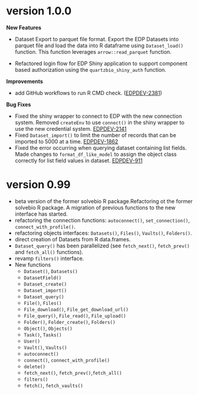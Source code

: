 # version 1.0.0

**New Features**

-   Dataset Export to parquet file format. Export the EDP Datasets into parquet file and load the data into R dataframe using `Dataset_load()` function. This function leverages `arrow::read_parquet` function.

-   Refactored login flow for EDP Shiny application to support component based authorization using the `quartzbio_shiny_auth` function.

**Improvements**

-   add GitHub workflows to run R CMD check. ([EDPDEV-2381](https://precisionformedicine.atlassian.net/browse/EDPDEV-2381))

**Bug Fixes**

-   Fixed the shiny wrapper to connect to EDP with the new connection system. Removed `createEnv` to use `connect()` in the shiny wrapper to use the new credential system. [EDPDEV-2141](https://precisionformedicine.atlassian.net/browse/EDPDEV-2141)
-   Fixed `Dataset_import()` to limit the number of records that can be imported to 5000 at a time. [EDPDEV-1862](https://precisionformedicine.atlassian.net/browse/EDPDEV-1862)
-   Fixed the error occurring when querying dataset containing list fields. Made changes to `format_df_like_model` to assign the object class correctly for list field values in dataset. [EDPDEV-911](https://precisionformedicine.atlassian.net/browse/EDPDEV-911)

# version 0.99

-   beta version of the former solvebio R package.Refactoring ot the former solvebio R package. A migration of previous functions to the new interface has started.
-   refactoring the connection functions: `autoconnect()`, `set_connection()`, `connect_with_profile()`.
-   refactoring objects interfaces: `Datasets()`, `Files()`, `Vaults()`, `Folders()`.
-   direct creation of Datasets from R data.frames.
-   `Dataset_query()` has been parallelized (see `fetch_next()`, `fetch_prev()` and `fetch_all()` functions).
-   revamp `filters()` interface.
-   New functions
    -   `Dataset()`, `Datasets()`
    -   `DatasetField()`
    -   `Dataset_create()`
    -   `Dataset_import()`
    -   `Dataset_query()`
    -   `File()`, `Files()`
    -   `File_download()`, `File_get_download_url()`
    -   `File_query()`, `File_read()`, `File_upload()`
    -   `Folder()`, `Folder_create()`, `Folders()`
    -   `Object()`, `Objects()`
    -   `Task()`, `Tasks()`
    -   `User()`
    -   `Vault()`, `Vaults()`
    -   `autoconnect()`
    -   `connect()`, `connect_with_profile()`
    -   `delete()`
    -   `fetch_next()`, `fetch_prev()`,`fetch_all()`
    -   `filters()`
    -   `fetch()`, `fetch_vaults()`
